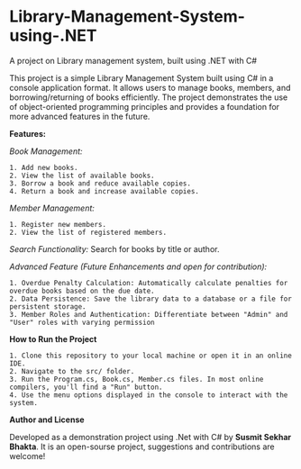 # Library-Management-System-using-.NET
A project on Library management system, built using .NET with C#

This project is a simple Library Management System built using C# in a console application format. It allows users to manage books, members, and borrowing/returning of books efficiently. The project demonstrates the use of object-oriented programming principles and provides a foundation for more advanced features in the future.

**Features:**

_Book Management:_

    1. Add new books.
    2. View the list of available books.
    3. Borrow a book and reduce available copies.
    4. Return a book and increase available copies.


_Member Management:_

    1. Register new members.
    2. View the list of registered members.

_Search Functionality:_
 Search for books by title or author.

_Advanced Feature (Future Enhancements and open for contribution):_

    1. Overdue Penalty Calculation: Automatically calculate penalties for overdue books based on the due date.
    2. Data Persistence: Save the library data to a database or a file for persistent storage.
    3. Member Roles and Authentication: Differentiate between "Admin" and "User" roles with varying permission


**How to Run the Project**

    1. Clone this repository to your local machine or open it in an online IDE.
    2. Navigate to the src/ folder.
    3. Run the Program.cs, Book.cs, Member.cs files. In most online compilers, you'll find a "Run" button.
    4. Use the menu options displayed in the console to interact with the system.

**Author and License**

Developed as a demonstration project using .Net with C# by **Susmit Sekhar Bhakta**. It is an open-sourse project, suggestions and contributions are welcome! 
